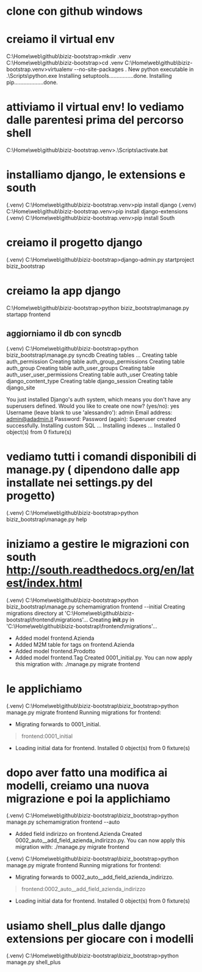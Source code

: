 # clone con github windows

# creiamo il virtual env

C:\Home\web\github\biziz-bootstrap>mkdir .venv
C:\Home\web\github\biziz-bootstrap>cd .venv
C:\Home\web\github\biziz-bootstrap\.venv>virtualenv --no-site-packages .
New python executable in .\Scripts\python.exe
Installing setuptools................done.
Installing pip...................done.

# attiviamo il virtual env! lo vediamo dalle parentesi prima del percorso shell
C:\Home\web\github\biziz-bootstrap\.venv>.\Scripts\activate.bat

# installiamo django, le extensions e south
(.venv) C:\Home\web\github\biziz-bootstrap\.venv>pip install django
(.venv) C:\Home\web\github\biziz-bootstrap\.venv>pip install django-extensions
(.venv) C:\Home\web\github\biziz-bootstrap\.venv>pip install South

# creiamo il progetto django
(.venv) C:\Home\web\github\biziz-bootstrap>django-admin.py startproject biziz_bootstrap

# creiamo la app django
C:\Home\web\github\biziz-bootstrap>python biziz_bootstrap\manage.py startapp frontend

## aggiorniamo il db con syncdb
(.venv) C:\Home\web\github\biziz-bootstrap>python biziz_bootstrap\manage.py syncdb
Creating tables ...
Creating table auth_permission
Creating table auth_group_permissions
Creating table auth_group
Creating table auth_user_groups
Creating table auth_user_user_permissions
Creating table auth_user
Creating table django_content_type
Creating table django_session
Creating table django_site

You just installed Django's auth system, which means you don't have any superusers defined.
Would you like to create one now? (yes/no): yes
Username (leave blank to use 'alessandro'): admin
Email address: admin@adadmin.it
Password:
Password (again):
Superuser created successfully.
Installing custom SQL ...
Installing indexes ...
Installed 0 object(s) from 0 fixture(s)

# vediamo tutti i comandi disponibili di manage.py ( dipendono dalle app installate nei settings.py del progetto)
(.venv) C:\Home\web\github\biziz-bootstrap>python biziz_bootstrap\manage.py help

# iniziamo a gestire le migrazioni con south http://south.readthedocs.org/en/latest/index.html
(.venv) C:\Home\web\github\biziz-bootstrap>python biziz_bootstrap\manage.py schemamigration frontend --initial
Creating migrations directory at 'C:\Home\web\github\biziz-bootstrap\frontend\migrations'...
Creating __init__.py in 'C:\Home\web\github\biziz-bootstrap\frontend\migrations'...
 + Added model frontend.Azienda
 + Added M2M table for tags on frontend.Azienda
 + Added model frontend.Prodotto
 + Added model frontend.Tag
Created 0001_initial.py. You can now apply this migration with: ./manage.py migrate frontend

# le applichiamo
(.venv) C:\Home\web\github\biziz-bootstrap\biziz_bootstrap>python manage.py migrate frontend
Running migrations for frontend:
 - Migrating forwards to 0001_initial.
 > frontend:0001_initial
 - Loading initial data for frontend.
Installed 0 object(s) from 0 fixture(s)


# dopo aver fatto una modifica ai modelli, creiamo una nuova migrazione e poi la applichiamo
(.venv) C:\Home\web\github\biziz-bootstrap\biziz_bootstrap>python manage.py schemamigration frontend --auto
 + Added field indirizzo on frontend.Azienda
Created 0002_auto__add_field_azienda_indirizzo.py. You can now apply this migration with: ./manage.py migrate frontend

(.venv) C:\Home\web\github\biziz-bootstrap\biziz_bootstrap>python manage.py migrate frontend
Running migrations for frontend:
 - Migrating forwards to 0002_auto__add_field_azienda_indirizzo.
 > frontend:0002_auto__add_field_azienda_indirizzo
 - Loading initial data for frontend.
Installed 0 object(s) from 0 fixture(s)

# usiamo shell_plus dalle django extensions per giocare con i modelli

(.venv) C:\Home\web\github\biziz-bootstrap\biziz_bootstrap>python manage.py shell_plus

